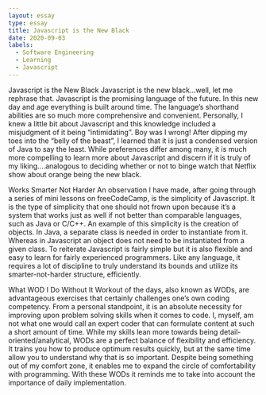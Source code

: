 ```yaml
---
layout: essay
type: essay
title: Javascript is the New Black
date: 2020-09-03
labels:
  - Software Engineering
  - Learning
  - Javascript
---
```


Javascript is the New Black
Javascript is the new black...well, let me rephrase that. Javascript is the promising language of the future. In this new day and age everything is built around time. The language’s shorthand abilities are so much more comprehensive and convenient. Personally, I knew a little bit about Javascript and this knowledge included a misjudgment of it being “intimidating”. Boy was I wrong! After dipping my toes into the “belly of the beast”, I learned that it is just a condensed version of Java to say the least. While preferences differ among many, it is much more compelling to learn more about Javascript and discern if it is truly of my liking....analogous to deciding whether or not to binge watch that Netflix show about orange being the new black.

Works Smarter Not Harder
	An observation I have made, after going through a series of mini lessons on freeCodeCamp, is the simplicity of Javascript. It is the type of simplicity that one should not frown upon because it’s a system that works just as well if not better than comparable languages, such as Java or C/C++. An example of this simplicity is the creation of objects. In Java, a separate class is needed in order to instantiate from it. Whereas in Javascript an object does not need to be instantiated from a given class. To reiterate Javascript is fairly simple but it is also flexible and easy to learn for fairly experienced programmers. Like any language, it requires a lot of discipline to truly understand its bounds and utilize its smarter-not-harder structure, efficiently.
	

What WOD I Do Without It
	Workout of the days, also known as WODs, are advantageous exercises that certainly challenges one’s own coding competency. From a personal standpoint, it is an absolute necessity for improving upon problem solving skills when it comes to code. I, myself, am not what one would call an expert coder that can formulate content at such a short amount of time. While my skills lean more towards being detail-oriented/analytical, WODs are a perfect balance of flexibility and efficiency. It trains you how to produce optimum results quickly, but at the same time allow you to understand why that is so important. Despite being something out of my comfort zone, it enables me to expand the circle of comfortability with programming. With these WODs it reminds me to take into account the importance of daily implementation.
